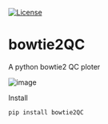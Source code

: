 [![License](https://img.shields.io/badge/License-Apache_2.0-blue.svg)](https://opensource.org/licenses/Apache-2.0)

# bowtie2QC

A python bowtie2 QC ploter

![image](https://github.com/user-attachments/assets/fd1b697a-a9fa-4494-9569-8f83d38fd376)

Install

```
pip install bowtie2QC
```
